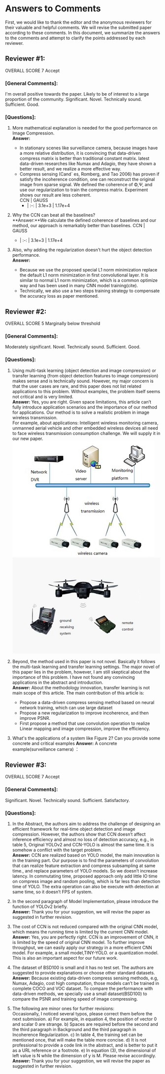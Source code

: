 # Answers to Comments
First, we would like to thank the editor and the anonymous reviewers for their valuable and helpful comments. We will revise the submitted paper according to these comments. In this document, we summarize the answers to the comments and attempt to clarify the points addressed by each reviewer. 
## Reviewer #1:
OVERALL SCORE 7 Accept
### [General Comments]: 
I'm overall positive towards the paper. Likely to be of interest to a large proportion of the community. Significant.
Novel. Technically sound. Sufficient. Good. 
### [Questions]: 
1. More mathematical explanation is needed for the good performance on Image Compression.   
**Answer:**
   - In stationary scenes like surveillance camera, because images have a more relative distribution, it is convincing that 
   data-driven compress matrix is better than traditional constant matrix. latest data-driven researches like Numax and Adagio, they have shown a better result, and we realize a more effective way.  
   - Compress sensing (Cand` es, Romberg, and Tao 2006) has proven if satisfy the incoherence condition, one can reconstruct 
   the original image from sparse signal. We defined the coherence of Φ,Ψ, and use our regularization to train the compress matrix. Experiment shows our result are less coherent.   
     CCN | GAUSS 
      - | :-: |
     3.1e+3  | 1.17e+4


2. Why the CCN can beat all the baselines?  
**Answer:**We calculate the defined coherence of baselines and our method, our approach is remarkably better than baselines. 
     CCN | GAUSS 
      - | :-: |
     3.1e+3  | 1.17e+4

3. Also, why adding the regularization doesn't hurt the object detection performance.  
**Answer:**
   -	Because we use the proposed special L1 norm minimization replace the default L1 norm minimization in first convolutional layer. It is similar to normal L1 norm minimization, which is a common optimize way and has been used in many CNN model training(cite).
   -	Technically, we also use a two steps training strategy to compensate the accuracy loss as paper mentioned.  
   
## Reviewer #2:  
OVERALL SCORE 5 Marginally below threshold  
### [General Comments]:  
Moderately significant. Novel. Technically sound. Sufficient. Good.  
### [Questions]:  
1.	Using multi-task learning (object detection and image compression) or transfer learning (from object detection features to image compression) makes sense and is technically sound. However, my major concern is that the user cases are rare, and this paper does not list related applications to this problem. Without examples, the problem itself seems not critical and is very limited.  
**Answer:** Yes, you are right. Given space limitations, this article can’t fully introduce application scenarios and the importance of our method for applications.  Our method is to solve a realistic problem in image wireless transmission.  
For example, about applications:  Intelligent wireless monitoring camera, unmanned aerial vehicle and other embedded wireless devices all need to face wireless transmission consumption challenge. We will supply it in our new paper.  
![camera](https://github.com/sosaaaad2/Rebuttal/blob/master/images/wireless_camera.jpg) ![unmanned](https://github.com/sosaaaad2/Rebuttal/blob/master/images/timg.jpg)

2.	Beyond, the method used in this paper is not novel. Basically it follows the multi-task learning and transfer learning settings. The major novel of this paper lies in the problem, however, I am still skeptical about the importance of this problem. I have not found any convincing applications in the abstract and introduction.  
**Answer:** About the methodology innovation, transfer learning is not main scope of this article. The main contribution of this article is:  
     -	Propose a data-driven compress sensing method based on neural network training, which can use large dataset
     -	Propose a new regularization to improve incoherence, and then improve PSNR.
     -	First propose a method that use convolution operation to realize Linear mapping and image compression, improve the efficiency.  

3.	What's the applications of a system like Figure 2? Can you provide some concrete and critical examples
**Answer:** A concrete example(surveillance camera) ：

## Reviewer #3:  
OVERALL SCORE 7 Accept  
### [General Comments]:    
Significant. Novel. Technically sound. Sufficient. Satisfactory. 
### [Questions]:   
1.	In the Abstract, the authors aim to address the challenge of designing an efficient framework for real-time object detection and image compression. However, the authors show that CCN doesn’t affect inference efficiency and almost no loss of detection accuracy, e.g., in table 5, Original YOLOv2 and CCN-YOLO is almost the same time. It is somehow a conflict with the target problem.  
**Answer:** CCN are realized based on YOLO model, the main innovation is in the training part. Our purpose is to find the parameters of convolution that can realize feature extraction and compress subsampling at same time., and replace parameters of YOLO models. So we doesn’t increase latency. In commutating time, proposed approach only add little IO time on compress image and random pooling, which is far less than detection time of YOLO. The extra operation can also be execute with detection at same time, so it doesn’t FPS of system.   

2.	In the second paragraph of Model Implementation, please introduce the function of YOLOv2 briefly.  
**Answer:** Thank you for your suggestion, we will revise the paper as suggested in further revision.

3.	The cost of CCN is not reduced compared with the original CNN model, which means the running time is limited by the current CNN model.
**Answer:** Yes, you are perfectly right. CCN is an improvement of CNN, it is limited by the speed of original CNN model. To further improve throughput, we can easily apply our strategy in a more efficient CNN model. For example, a small model,TINY-YOLO. or a quantization model. This is also an important aspect for our future work.   

4.	The dataset of BSD100 is small and it has no test set. The authors are suggested to provide explanations or choose other standard datasets.  
**Answer:** Because existing data-driven compress sensing methods, e.g, Numax, Adagio, cost high computation, those models can’t be trained in complete COCO and VOC dataset. To compare the performance with data-driven methods, we specially use a small dataset(BSD100) to compare the PSNR and training speed of image compressing.  

5.	The following are minor ones for further revisions:  
Occasionally, I noticed several typos, please correct them before the next submission. 
a) For example, in equation 4, the position of vector 0 and scalar 0 are strange. 
b) Spaces are required before the second and the third paragraph in Background and the third paragraph in Incoherence Regularization.
c) In table 4, the training set can be mentioned once, that will make the table more concise.
d) It is not professional to provide a code link in the abstract, and is better to put it as a URL reference or a footnote.
e) In equation (3), the dimensional of left value is N while the dimension of y is M. Please revise accordingly.
**Answer:** Thank you for your suggestion, we will revise the paper as suggested in further revision.
